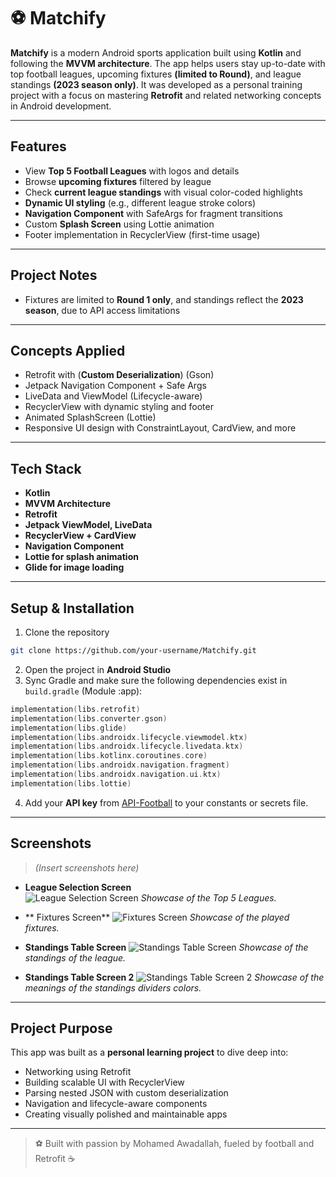 # ⚽ Matchify

**Matchify** is a modern Android sports application built using **Kotlin** and following the **MVVM architecture**. The app helps users stay up-to-date with top football leagues, upcoming fixtures **(limited to Round)**, and league standings **(2023 season only)**. It was developed as a personal training project with a focus on mastering **Retrofit** and related networking concepts in Android development.

---

## Features

- View **Top 5 Football Leagues** with logos and details
- Browse **upcoming fixtures** filtered by league
- Check **current league standings** with visual color-coded highlights
- **Dynamic UI styling** (e.g., different league stroke colors)
- **Navigation Component** with SafeArgs for fragment transitions
- Custom **Splash Screen** using Lottie animation
- Footer implementation in RecyclerView (first-time usage)

---

## Project Notes

- Fixtures are limited to **Round 1 only**, and standings reflect the **2023 season**, due to API access limitations

---

## Concepts Applied

- Retrofit with (**Custom Deserialization**) (Gson)
- Jetpack Navigation Component + Safe Args
- LiveData and ViewModel (Lifecycle-aware)
- RecyclerView with dynamic styling and footer
- Animated SplashScreen (Lottie)
- Responsive UI design with ConstraintLayout, CardView, and more

---

## Tech Stack

- **Kotlin**
- **MVVM Architecture**
- **Retrofit**
- **Jetpack ViewModel, LiveData**
- **RecyclerView + CardView**
- **Navigation Component**
- **Lottie for splash animation**
- **Glide for image loading**

---

## Setup & Installation

1. Clone the repository
```bash
git clone https://github.com/your-username/Matchify.git
```
2. Open the project in **Android Studio**
3. Sync Gradle and make sure the following dependencies exist in `build.gradle` (Module :app):

```kotlin
implementation(libs.retrofit)
implementation(libs.converter.gson)
implementation(libs.glide)
implementation(libs.androidx.lifecycle.viewmodel.ktx)
implementation(libs.androidx.lifecycle.livedata.ktx)
implementation(libs.kotlinx.coroutines.core)
implementation(libs.androidx.navigation.fragment)
implementation(libs.androidx.navigation.ui.ktx)
implementation(libs.lottie)
```
4. Add your **API key** from [API-Football](https://www.api-football.com/) to your constants or secrets file.

---

## Screenshots

> *(Insert screenshots here)*
- **League Selection Screen**  
  ![League Selection Screen](Screenshots/League_Selection_Screen.png "League Selection Screen")
  _Showcase of the Top 5 Leagues._

- ** Fixtures Screen** 
  ![Fixtures Screen](Screenshots/Fixtures_Screen.png "Fixtures Screen")
  _Showcase of the played fixtures._

- **Standings Table Screen**
  ![Standings Table Screen](Screenshots/Standings_Table_Screen.png "Standings Table Screen")
  _Showcase of the standings of the league._

- **Standings Table Screen 2**
  ![Standings Table Screen 2](Screenshots/Standings_Table_Colors_Clarification.png "Standings Table Screen 2")
  _Showcase of the meanings of the standings dividers colors._

---

## Project Purpose
This app was built as a **personal learning project** to dive deep into:
- Networking using Retrofit
- Building scalable UI with RecyclerView
- Parsing nested JSON with custom deserialization
- Navigation and lifecycle-aware components
- Creating visually polished and maintainable apps

---

> ⚽ Built with passion by Mohamed Awadallah, fueled by football and Retrofit ☕
